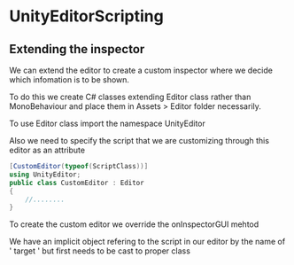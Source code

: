 # UnityEditorScripting
## Extending the inspector
We can extend the editor to create a custom inspector where we decide which infomation is to be shown.

To do this we create C# classes extending Editor class rather than MonoBehaviour and place them in Assets > Editor folder necessarily.

To use Editor class import the namespace UnityEditor

Also we need to specify the script that we are customizing through this editor as an attribute
```c#
[CustomEditor(typeof(ScriptClass))]
using UnityEditor;
public class CustomEditor : Editor
{
    //........
}
```

To create the custom editor we override the onInspectorGUI mehtod

We have an implicit object refering to the script in our editor by the name of ' target ' but first needs to be cast to proper class